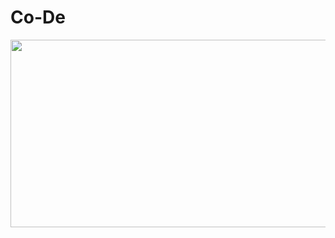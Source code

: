 # Co-De

<img src="https://github.com/YangYunSeok/Co-De/assets/110625854/0a44b38c-adc4-4dd9-a2b3-9ac82768218e" style="width:550px; height:300px;">
